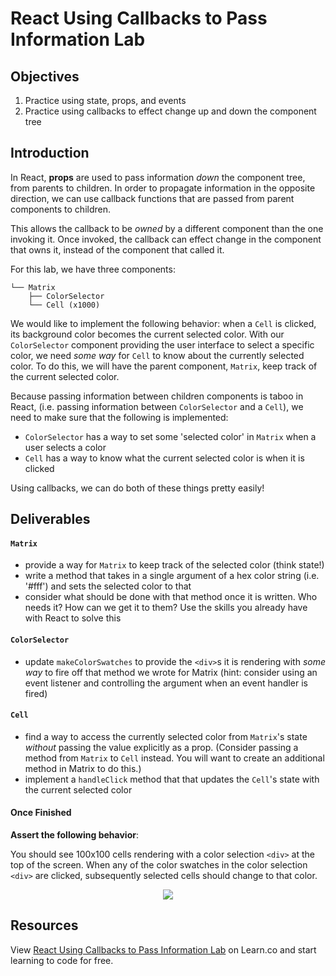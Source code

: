 # React Using Callbacks to Pass Information Lab


## Objectives

1. Practice using state, props, and events
2. Practice using callbacks to effect change up and down the component tree


## Introduction

In React, **props** are used to pass information _down_ the component tree, from
parents to children. In order to propagate information in the opposite
direction, we can use callback functions that are passed from parent components
to children.

This allows the callback to be _owned_ by a different component than the one
invoking it. Once invoked, the callback can effect change in the component that
owns it, instead of the component that called it.

For this lab, we have three components:

```
└── Matrix
    ├── ColorSelector
    └── Cell (x1000)
```

We would like to implement the following behavior: when a `Cell` is clicked, its background color becomes the current selected color. With our `ColorSelector` component providing the user interface to select a specific color, we need _some way_ for `Cell` to know about the currently selected color. To do this, we will have the parent component, `Matrix`, keep track of the current selected color.

Because passing information between children components is taboo in React, (i.e. passing information between `ColorSelector` and a `Cell`), we need to make sure that the following is implemented:

- `ColorSelector` has a way to set some 'selected color' in `Matrix` when a user selects a color
- `Cell` has a way to know what the current selected color is when it is clicked

Using callbacks, we can do both of these things pretty easily!

## Deliverables

#### `Matrix`
- provide a way for `Matrix` to keep track of the selected color (think state!)
- write a method that takes in a single argument of a hex color string (i.e.
'#fff') and sets the selected color to that
- consider what should be done with that method once it is written. Who needs it?
How can we get it to them? Use the skills you already have with React to solve
this

#### `ColorSelector`

- update `makeColorSwatches` to provide the `<div>`s it is rendering with _some
way_ to fire off that method we wrote for Matrix (hint: consider using an event
listener and controlling the argument when an event handler is fired)

#### `Cell`

- find a way to access the currently selected color from `Matrix`'s state
_without_ passing the value explicitly as a prop. (Consider passing a method
from `Matrix` to `Cell` instead. You will want to create an additional method in
Matrix to do this.)
- implement a `handleClick` method that that updates the `Cell`'s state with the
current selected color


#### Once Finished

**Assert the following behavior**:

You should see 100x100 cells rendering with a color selection `<div>` at the top
of the screen. When any of the color swatches in the color selection `<div>` are
clicked, subsequently selected cells should change to that color.

<p align="center">
  <img src="src/completed-example.gif" />
</p>

## Resources

<p class='util--hide'>View <a href='https://learn.co/lessons/react-using-callbacks-to-pass-information-lab'>React Using Callbacks to Pass Information Lab</a> on Learn.co and start learning to code for free.</p>
